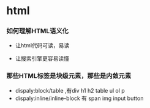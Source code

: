 # html

### 如何理解HTML语义化

- 让html代码可读，易读

- 让搜索引擎更容易读懂

### 那些HTML标签是块级元素，那些是内敛元素

- dispaly:block/table ,有div h1 h2 table ul  ol p
- dispaly:inline/inline-block 有 span img input button